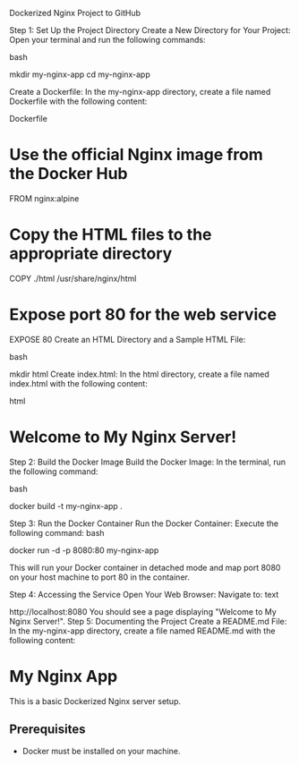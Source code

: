 Dockerized Nginx Project to GitHub

Step 1: Set Up the Project Directory
Create a New Directory for Your Project: Open your terminal and run the following commands:

bash

mkdir my-nginx-app
cd my-nginx-app

Create a Dockerfile: In the my-nginx-app directory, create a file named Dockerfile with the following content:

Dockerfile

# Use the official Nginx image from the Docker Hub
FROM nginx:alpine

# Copy the HTML files to the appropriate directory
COPY ./html /usr/share/nginx/html

# Expose port 80 for the web service
EXPOSE 80
Create an HTML Directory and a Sample HTML File:

bash

mkdir html
Create index.html: In the html directory, create a file named index.html with the following content:

html

<!DOCTYPE html>
<html lang="en">
<head>
    <meta charset="UTF-8">
    <meta name="viewport" content="width=device-width, initial-scale=1.0">
    <title>My Nginx Server</title>
</head>
<body>
    <h1>Welcome to My Nginx Server!</h1>
</body>
</html>

Step 2: Build the Docker Image
Build the Docker Image: In the terminal, run the following command:

bash

docker build -t my-nginx-app .

Step 3: Run the Docker Container
Run the Docker Container: Execute the following command:
bash

docker run -d -p 8080:80 my-nginx-app

This will run your Docker container in detached mode and map port 8080 on your host machine to port 80 in the container.

Step 4: Accessing the Service
Open Your Web Browser: Navigate to:
text

http://localhost:8080
You should see a page displaying "Welcome to My Nginx Server!".
Step 5: Documenting the Project
Create a README.md File: In the my-nginx-app directory, create a file named README.md with the following content:

# My Nginx App

This is a basic Dockerized Nginx server setup.

## Prerequisites

- Docker must be installed on your machine. 


